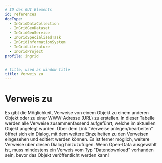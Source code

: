 ```yaml
---
# ID des GUI Elements
id: references
docType:
  - InGridDataCollection
  - InGridGeoDataset
  - InGridGeoService
  - InGridSpecialisedTask
  - InGridInformationSystem
  - InGridLiterature
  - InGridProject
profile: ingrid


# title, used as window title
title: Verweis zu
---
```


# Verweis zu

Es gibt die Möglichkeit, Verweise von einem Objekt zu einem anderen Objekt oder zu einer WWW-Adresse (URL) zu erstellen. In dieser Tabelle werden alle Verweise zusammenfassend aufgeführt, welche im aktuellen Objekt angelegt wurden. Über dem Link "Verweise anlegen/bearbeiten" öffnet sich ein Dialog, mit dem weitere Einzelheiten zu den Verweisen eingesehen und editiert werden können. Es ist ferner möglich, weitere Verweise über diesen Dialog hinzuzufügen. Wenn Open-Data ausgewählt ist, muss mindestens ein Verweis vom Typ "Datendownload" vorhanden sein, bevor das Objekt veröffentlicht werden kann!

